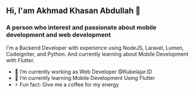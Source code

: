 ## Hi, I'am Akhmad Khasan Abdullah 👋
### A person who interest and passionate about mobile development and web development

<!--
**akhmadkhasan68/akhmadkhasan68** is a ✨ _special_ ✨ repository because its `README.md` (this file) appears on your GitHub profile.
-->

I'm a Backend Developer with experience using NodeJS, Laravel, Lumen, Codeigniter, and Python. And currently learning about Mobile Development with Flutter.

- 🔭 I’m currently working as Web Developer @Kubelajar.ID
- 🌱 I’m currently learning Mobile Development Using Flutter
- ⚡ Fun fact: Give me a coffee for my energy

<!--
- 👯 I’m looking to collaborate on ...
- 🤔 I’m looking for help with ...
- 💬 Ask me about ...
- 📫 How to reach me: ...
- 😄 Pronouns: ...
-->
